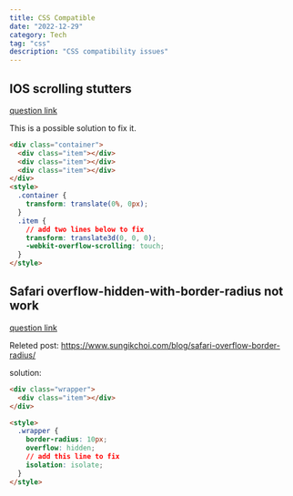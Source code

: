 ```yaml
---
title: CSS Compatible
date: "2022-12-29"
category: Tech
tag: "css"
description: "CSS compatibility issues"
---
```


## IOS scrolling stutters

[question link](https://stackoverflow.com/questions/9807620/ipad-safari-scrolling-causes-html-elements-to-disappear-and-reappear-with-a-dela)

This is a possible solution to fix it.

```html
<div class="container">
  <div class="item"></div>
  <div class="item"></div>
  <div class="item"></div>
</div>
<style>
  .container {
    transform: translate(0%, 0px);
  }
  .item {
    // add two lines below to fix
    transform: translate3d(0, 0, 0);
    -webkit-overflow-scrolling: touch;
  }
</style>
```

## Safari overflow-hidden-with-border-radius not work

[question link](https://stackoverflow.com/questions/49066011/overflow-hidden-with-border-radius-not-working-on-safari)

Releted post: <https://www.sungikchoi.com/blog/safari-overflow-border-radius/>

solution:

```html
<div class="wrapper">
  <div class="item"></div>
</div>

<style>
  .wrapper {
    border-radius: 10px;
    overflow: hidden;
    // add this line to fix
    isolation: isolate;
  }
</style>
```
